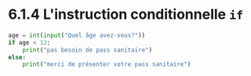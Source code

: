 # 6.1.4 L'instruction conditionnelle `if`

```python
age = int(input("Quel âge avez-vous?"))
if age < 12:
    print("pas besoin de pass sanitaire")
else:
    print("merci de présenter votre pass sanitaire")
```

